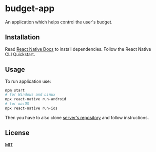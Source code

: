 # budget-app


An application which helps control the user's budget.

## Installation

Read [React Native Docs](https://reactnative.dev/docs/getting-started) to install dependencies. Follow the React Native CLI Quickstart.

## Usage
To run application use:

```bash
npm start
# for Windows and Linux
npx react-native run-android 
# for macOS
npx react-native run-ios
```
Then you have to also clone [server's repository](https://github.com/DybekK/budget-app-symfony) and follow instructions.

## License
[MIT](https://choosealicense.com/licenses/mit/)
